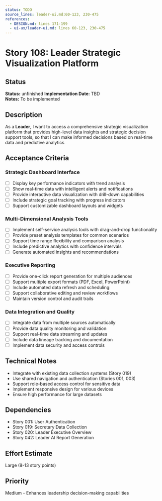 ```yaml
---
status: TODO
source_lines: leader-ui.md:60-123, 230-475
references:
  - DESIGN.md: lines 171-199
  - ui-ux/leader-ui.md: lines 60-123, 230-475
---
```

# Story 108: Leader Strategic Visualization Platform

## Status
**Status:** unfinished
**Implementation Date:** TBD  
**Notes:** To be implemented

## Description
As a **Leader**, I want to access a comprehensive strategic visualization platform that provides high-level data insights and strategic decision support tools, so that I can make informed decisions based on real-time data and predictive analytics.

## Acceptance Criteria

### Strategic Dashboard Interface
- [ ] Display key performance indicators with trend analysis
- [ ] Show real-time data with intelligent alerts and notifications
- [ ] Provide interactive data visualization with drill-down capabilities
- [ ] Include strategic goal tracking with progress indicators
- [ ] Support customizable dashboard layouts and widgets

### Multi-Dimensional Analysis Tools
- [ ] Implement self-service analysis tools with drag-and-drop functionality
- [ ] Provide preset analysis templates for common scenarios
- [ ] Support time range flexibility and comparison analysis
- [ ] Include predictive analytics with confidence intervals
- [ ] Generate automated insights and recommendations

### Executive Reporting
- [ ] Provide one-click report generation for multiple audiences
- [ ] Support multiple export formats (PDF, Excel, PowerPoint)
- [ ] Include automated data refresh and scheduling
- [ ] Support collaborative editing and review workflows
- [ ] Maintain version control and audit trails

### Data Integration and Quality
- [ ] Integrate data from multiple sources automatically
- [ ] Provide data quality monitoring and validation
- [ ] Support real-time data streaming and updates
- [ ] Include data lineage tracking and documentation
- [ ] Implement data security and access controls

## Technical Notes
- Integrate with existing data collection systems (Story 019)
- Use shared navigation and authentication (Stories 001, 003)
- Support role-based access control for sensitive data
- Implement responsive design for various devices
- Ensure high performance for large datasets

## Dependencies
- Story 001: User Authentication
- Story 019: Secretary Data Collection
- Story 020: Leader Executive Overview
- Story 042: Leader AI Report Generation

## Effort Estimate
Large (8-13 story points)

## Priority
Medium - Enhances leadership decision-making capabilities
